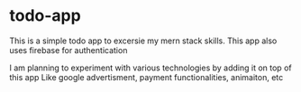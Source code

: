 # todo-app
 
This is a simple todo app to excersie my mern stack skills. This app also uses firebase for authentication

I am planning to experiment with various technologies by adding it on top of this app
Like google advertisment, payment functionalities, animaiton, etc

